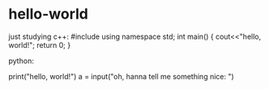 # hello-world
just studying
c++:
#include <iostream>
  using namespace std;
  int main()
  {
  cout<<"hello, world!";
  return 0;
  }
  
 python:
  
  print("hello, world!")
  a = input("oh, hanna tell me something nice: ")
  
